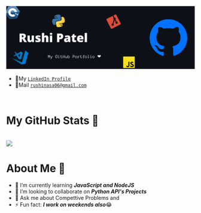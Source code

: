 <img src="https://github.com/Developer-R-7/Developer-R-7/blob/main/banner.png">


- 🔗My [`LinkedIn Profile`](https://www.linkedin.com/in/rushi-patel-5a5b951ba/)
- 📧Mail [`rushinasa06@gmail.com`](mailto:rushinasa06@gmail.com)
<br>

# My GitHub Stats 🤩
<br>
<img src="https://github-readme-stats.vercel.app/api?username=Developer-R-7&show_icons=true&hide=issues&cache_seconds=86400&theme=nightowl">
<br>

# About Me 🤵
- 🌱 I’m currently learning ***JavaScript and NodeJS***
- 👯 I’m looking to collaborate on ***Python API's Projects***
- 💬 Ask me about Compettive Problems and 
- ⚡ Fun fact: ***I work on weekends also***😂

